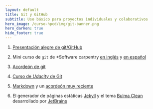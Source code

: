 ```yaml
---
layout: default
title: Git y GitHub
subtitle: Uso básico para proyectos individuales y colaborativos
hero_image: /curso-hpcd/img/git-banner.png
hero_darken: true
hide_footer: true
---
```



1. [Presentación alegre de git/GitHub](https://pandelisz.github.io/git-intro-slides/#/)


2. Mini curso de `git` de *Software carpentry [en inglés](http://swcarpentry.github.io/git-novice/) y [en español](https://swcarpentry.github.io/git-novice-es/)


3. [Acordeón de git](https://education.github.com/git-cheat-sheet-education.pdf)


4. [Curso de *Udacity* de Git](https://www.udacity.com/course/version-control-with-git--ud123)


5. [Markdown](https://www.markdownguide.org) y un [acordeón muy reciente](https://towardsdatascience.com/the-ultimate-markdown-cheat-sheet-3d3976b31a0)

6. El generador de páginas estáticas [Jekyll](https://jekyllrb.com) y el tema [Bulma Clean](http://www.csrhymes.com/bulma-clean-theme/) desarrollado por [JetBrains](https://www.jetbrains.com) 



